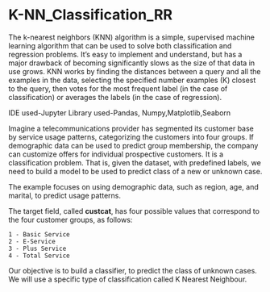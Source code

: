 # K-NN_Classification_RR
The k-nearest neighbors (KNN) algorithm is a simple, supervised machine learning algorithm that can be used to solve both classification and regression problems. It’s easy to implement and understand, but has a major drawback of becoming significantly slows as the size of that data in use grows. KNN works by finding the distances between a query and all the examples in the data, selecting the specified number examples (K) closest to the query, then votes for the most frequent label (in the case of classification) or averages the labels (in the case of regression).


IDE used-Jupyter
Library used-Pandas, Numpy,Matplotlib,Seaborn

Imagine a telecommunications provider has segmented its customer base by service usage patterns, categorizing the customers into four groups. If demographic data can be used to predict group membership, the company can customize offers for individual prospective customers. It is a classification problem. That is, given the dataset,  with predefined labels, we need to build a model to be used to predict class of a new or unknown case. 

The example focuses on using demographic data, such as region, age, and marital, to predict usage patterns. 

The target field, called __custcat__, has four possible values that correspond to the four customer groups, as follows:

    1 - Basic Service
    2 - E-Service
    3 - Plus Service
    4 - Total Service
    
Our objective is to build a classifier, to predict the class of unknown cases. We will use a specific type of classification called K Nearest Neighbour.
